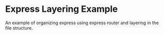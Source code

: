 # Express Layering Example

An example of organizing express using express router and layering in the file structure.
